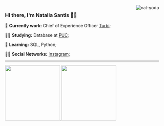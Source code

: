  <img align="right" alt="nat-yoda" src="https://discord.com/channels/@me/758065344580419676/875864934565707786">

### Hi there, I'm Natalia Santis 👩‍💻

🔭 **Currently work:** Chief of Experience Officer [Turbi](https://www.turbi.com.br/);

:man_student: **Studying:** Database at [PUC](https://www.pucminas.br/);

🌱 **Learning:** SQL, Python;

:raising_hand_man: **Social Networks:** [Instagram](https://www.instagram.com/nadsantis/);

---
 <div>
  <a href="https://github.com/natsantis">
  <img height="180em" src="https://github-readme-stats.vercel.app/api?username=natsantis&show_icons=true&theme=onedark&include_all_commits=true&count_private=true"/>
  <img height="180em" src="https://github-readme-stats.vercel.app/api/top-langs/?username=natsantis&layout=compact&langs_count=7&theme=onedark"/>
</div>
